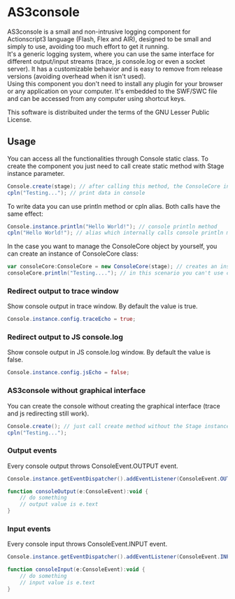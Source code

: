 # AS3console
AS3console is a small and non-intrusive logging component for Actionscript3 language (Flash, Flex and AIR), designed to be small and simply to use, avoiding too much effort to get it running.<br/>
It's a generic logging system, where you can use the same interface for different output/input streams (trace, js console.log or even a socket server). It has a customizable behavior and is easy to remove from release versions (avoiding overhead when it isn't used).<br/>
Using this component you don't need to install any plugin for your browser or any application on your computer. It's embedded to the SWF/SWC file and can be accessed from any computer using shortcut keys.

This software is distribuited under the terms of the GNU Lesser Public License.

## Usage
You can access all the functionalities through Console static class.
To create the component you just need to call create static method with Stage instance parameter. 
```actionscript
Console.create(stage); // after calling this method, the ConsoleCore instance is created and may be accessed through Console.instance.
cpln("Testing..."); // print data in console
```
To write data you can use println method or cpln alias. Both calls have the same effect:
```actionscript
Console.instance.println("Hello World!"); // console println method
cpln("Hello World!"); // alias which internally calls console println method
```
In the case you want to manage the ConsoleCore object by yourself, you can create an instance of ConsoleCore class:
```actionscript
var consoleCore:ConsoleCore = new ConsoleCore(stage); // creates an instance of ConsoleCore, but doesn't store in Console static class.
consoleCore.println("Testing...."); // in this scenario you can't use cpln function, because it's tied to Console static class.
```

### Redirect output to trace window
Show console output in trace window. By default the value is true.
```actionscript
Console.instance.config.traceEcho = true;
```

### Redirect output to JS console.log
Show console output in JS console.log window. By default the value is false.
```actionscript
Console.instance.config.jsEcho = false;
```

### AS3console without graphical interface
You can create the console without creating the graphical interface (trace and js redirecting still work).
```actionscript
Console.create(); // just call create method without the Stage instance.
cpln("Testing...");
```

### Output events
Every console output throws ConsoleEvent.OUTPUT event.
```actionscript
Console.instance.getEventDispatcher().addEventListener(ConsoleEvent.OUTPUT, consoleOutput);

function consoleOutput(e:ConsoleEvent):void {
	// do something
	// output value is e.text
}
```

### Input events
Every console input throws ConsoleEvent.INPUT event.
```actionscript
Console.instance.getEventDispatcher().addEventListener(ConsoleEvent.INPUT, consoleInput);

function consoleInput(e:ConsoleEvent):void {
	// do something
	// input value is e.text
}
```